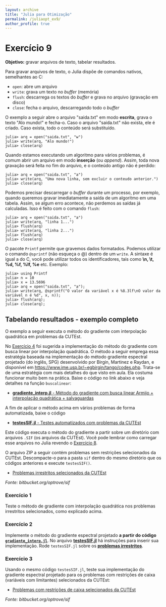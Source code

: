 ```yaml
---
layout: archive
title: "Julia para Otimização"
permalink: /juliaopt_ex9/
author_profile: true
---
```


# Exercício 9

**Objetivo:** gravar arquivos de texto, tabelar resultados.

Para gravar arquivos de texto, o Julia dispõe de comandos nativos, semelhantes ao C:
- `open`: abre um arquivo
- `write`: grava um texto no *buffer* (memória)
- `flush`: descarrega os textos do *buffer* e grava no arquivo (gravação em disco)
- `close`: fecha o arquivo, descarregando todo o *buffer*

O exemplo a seguir abre o arquivo "saida.txt" em modo **escrita**, grava o texto "Alo mundo!" e fecha-o. Caso o arquivo "saida.txt" não exista, ele é criado. Caso exista, todo o conteúdo será substituído.

~~~
julia> arq = open("saida.txt", "w")
julia> write(arq, "Alo mundo!")
julia> close(arq)
~~~

Quando estamos executando um algoritmo para vários problemas, é comum abrir um arquivo em modo **inserção** (ou *append*). Assim, toda nova gravação será feita no fim do arquivo, e o conteúdo antigo não é perdido:

~~~
julia> arq = open("saida.txt", "a")
julia> write(arq, "Uma nova linha, sem excluir o conteudo anterior.")
julia> close(arq)
~~~

Podemos precisar descarregar o *buffer* durante um processo, por exemplo, quando queremos gravar imediatamente a saída de um algoritmo em uma tabela. Assim, se algum erro acontece, não perdemos as saídas já calculadas. Isso é feito com o comando `flush`:

~~~
julia> arq = open("saida.txt", "a")
julia> write(arq, "linha 1...")
julia> flush(arq)
julia> write(arq, "linha 2...")
julia> flush(arq)
julia> close(arq)
~~~

O pacote `Printf` permite que gravemos dados formatados. Podemos utilizar o comando `@sprintf` (não esqueça o @) dentro de um `write`. A sintaxe é igual a do C, você pode utilizar todos os identificadores, tais como **\n, \t, %d, %f, %lf, %e** etc. Exemplo:

~~~
julia> using Printf
julia> n = 10
julia> x = 13.5696
julia> arq = open("saida.txt", "a");
julia> write(arq, @sprintf("O valor da variável x é %8.3lf\nO valor da variável n é %d", x, n));
julia> flush(arq);
julia> close(arq);
~~~

## Tabelando resultados - exemplo completo

O exemplo a seguir executa o método do gradiente com interpolação quadrática em problemas da CUTEst.

No [Exercício 4](/juliaopt_ex4/) foi sugerida a implementação do método do gradiente com busca linear por interpolação quadrática. O método a seguir emprega essa estratégia baseada na implementação do método gradiente espectral projetado (do inglês, SPG) desenvolvido por Birgin, Martinez e Raydan, e disponível em <https://www.ime.usp.br/~egbirgin/tango/codes.php>. Trata-se de uma estratégia com mais detalhes do que visto em aula. Ela costuma funcionar muito bem na prática. Baixe o código no link abaixo e veja detalhes na função `buscalinear`:

- [**gradiente_interp.jl** - Método do gradiente com busca linear Armijo + interpolação quadrática + salvaguardas](/files/julia/gradiente_interp.jl)

A fim de aplicar o método acima em vários problemas de forma automatizada, baixe o código

- [**testesSIF.jl** - Testes automatizados com problemas da CUTEst](/files/julia/testesSIF.jl)

Este código executa o método do gradiente a partir sobre um diretório com arquivos `.SIF` (os arquivos da CUTEst). Vocẽ pode lembrar como carregar esse arquivos no Julia revendo o [Exercício 8](/juliaopt_ex8/).

O arquivo ZIP a seguir contém problemas sem restrições selecionados da CUTEst. Descompacte-o para a pasta `sif` dentro do mesmo diretório que os códigos anteriores e execute `testesSIF()`.

- [Problemas irrestritos selecionados da CUTEst](/files/julia/cutest_irrestrito.zip)

*Fonte: bitbucket.org/optrove/sif*

### Exercício 1

Teste o método de gradiente com interpolação quadrática nos problemas irrestritos selecionados, como explicado acima.

### Exercício 2

Implemente o método do gradiente espectral projetado **a partir do código [`gradiente_interp.jl`](/files/julia/gradiente_interp.jl)**. No arquivo [**testesSIF.jl**](/files/julia/testesSIF.jl) há instruções para inserir sua implementação. Rode `testesSIF.jl` sobre os [**problemas irrestritos**](/files/julia/cutest_irrestrito.zip).

### Exercício 3

Usando o mesmo código `testesSIF.jl`, teste sua implementação do gradiente espectral projetado para os problemas com restrições de caixa (variáveis com limitantes) selecionados da CUTEst:

- [Problemas com restrições de caixa selecionados da CUTEst](/files/julia/cutest_caixa.zip)

*Fonte: bitbucket.org/optrove/sif*
